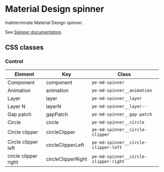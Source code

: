 # Material Design spinner

Indeterminate Material Design spinner.

See [Spinner documentation](../polythene-spinner-base).



## CSS classes

### Control

| **Element**          | **Key**            |  **Class** |
| -------------------- | ------------------ | --------------- |
| Component            | component          | `pe-md-spinner` |
| Animation            | animation          | `pe-md-spinner__animation` |
| Layer                | layer              | `pe-md-spinner__layer` |
| Layer N              | layerN             | `pe-md-spinner__layer--` |
| Gap patch            | gapPatch           | `pe-md-spinner__gap-patch` |
| Circle               | circle             | `pe-md-spinner__circle` |
| Circle clipper       | circleClipper      | `pe-md-spinner__circle-clipper` |
| Circle clipper left  | circleClipperLeft  | `pe-md-spinner__circle-clipper-left` |
| circle clipper right | circleClipperRight | `pe-md-spinner__circle-clipper-right` |

